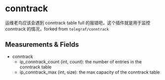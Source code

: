 # conntrack

运维老鸟应该会遇到 conntrack table full 的报错吧，这个插件就是用于监控 conntrack 的情况，forked from `telegraf/conntrack`

## Measurements & Fields

- conntrack
  - ip_conntrack_count (int, count): the number of entries in the conntrack table
  - ip_conntrack_max (int, size): the max capacity of the conntrack table